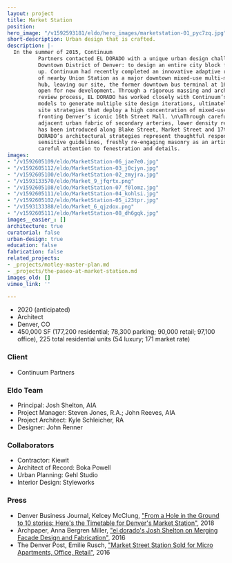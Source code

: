 ```yaml
---
layout: project
title: Market Station
position: 
hero_image: "/v1592593181/eldo/hero_images/marketstation-01_pyc7zq.jpg"
short-description: Urban design that is crafted.
description: |-
  In the summer of 2015, Continuum
          Partners contacted EL DORADO with a unique urban design challenge in the Lower
          Downtown District of Denver: to design an entire city block from the ground
          up. Continuum had recently completed an innovative adaptive re-use renovation
          of nearby Union Station as a major downtown mixed-use multi-modal transportation
          hub, leaving our site, the former downtown bus terminal at 16th and Market,
          open for new development. Through a rigorous massing and architectural design
          review process, EL DORADO has worked closely with Continuum’s development
          models to generate multiple site design iterations, ultimately landing on
          site strategies that deploy a high concentration of mixed-use urban density
          fronting Denver’s iconic 16th Street Mall. \n\nThrough careful attention to
          adjacent urban fabric of secondary arteries, lower density retail and residential
          has been introduced along Blake Street, Market Street and 17th Street. EL
          DORADO’s architectural strategies represent thoughtful responses to historically
          sensitive guidelines, freshly re-engaging masonry as an artisan craft through
          careful attention to fenestration and details.
images:
- "/v1592605109/eldo/MarketStation-06_jae7e0.jpg"
- "/v1592605112/eldo/MarketStation-03_j0cjyn.jpg"
- "/v1592605100/eldo/MarketStation-02_zmyjra.jpg"
- "/v1593133570/eldo/Market_9_jfqrtx.png"
- "/v1592605108/eldo/MarketStation-07_f0lomz.jpg"
- "/v1592605111/eldo/MarketStation-04_kohlsi.jpg"
- "/v1592605102/eldo/MarketStation-05_i23tpr.jpg"
- "/v1593133388/eldo/Market_6_qjzdox.png"
- "/v1592605111/eldo/MarketStation-08_dh6gqk.jpg"
images__easier_: []
architecture: true
curatorial: false
urban-design: true
education: false
fabrication: false
related_projects:
- _projects/motley-master-plan.md
- _projects/the-paseo-at-market-station.md
images_old: []
vimeo_link: ''

---
```

* 2020 (anticipated)
* Architect
* Denver, CO
* 450,000 SF (177,200 residential; 78,300 parking; 90,000 retail; 97,100 office), 225 total residential units (54 luxury; 171 market rate)

### Client

* Continuum Partners

### Eldo Team

* Principal: Josh Shelton, AIA
* Project Manager: Steven Jones, R.A.; John Reeves, AIA
* Project Architect: Kyle Schleicher, RA
* Designer: John Renner

### Collaborators

* Contractor: Kiewit
* Architect of Record: Boka Powell
* Urban Planning: Gehl Studio
* Interior Design: Styleworks

### Press

* Denver Business Journal, Kelcey McClung, ["From a Hole in the Ground to 10 stories: Here's the Timetable for Denver's Market Station"](https://www.bizjournals.com/denver/news/2018/08/08/market-station-denver-lodo-timetable.html "From a Hole in the Ground to 10 stories: Here's the Timetable for Denver's Market Station"), 2018
* Archpaper, Anna Bergren Miller, ["el dorado's Josh Shelton on Merging Facade Design and Fabrication"](https://archpaper.com/2016/07/el-dorado-josh-shelton-facade-design-fabrication/ "el dorado's Josh Shelton on Merging Facade Design and Fabrication"), 2016
* The Denver Post, Emilie Rusch, ["Market Street Station Sold for Micro Apartments, Office, Retail"](https://www.denverpost.com/2015/12/21/market-street-station-sold-for-micro-apartments-office-retail/ "Market Street Station Sold for Micro Apartments, Office, Retail"), 2016